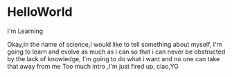 # HelloWorld
I'm Learning

Okay,In the name of science,I would like to tell something about myself,
I'm going to learn and evolve as much as i can so that i can never be obstructed by the lack of knowledge,
I'm going to do what i want and no one can take that away from me 
Too much intro ,I'm just fired up,
ciao,YG

